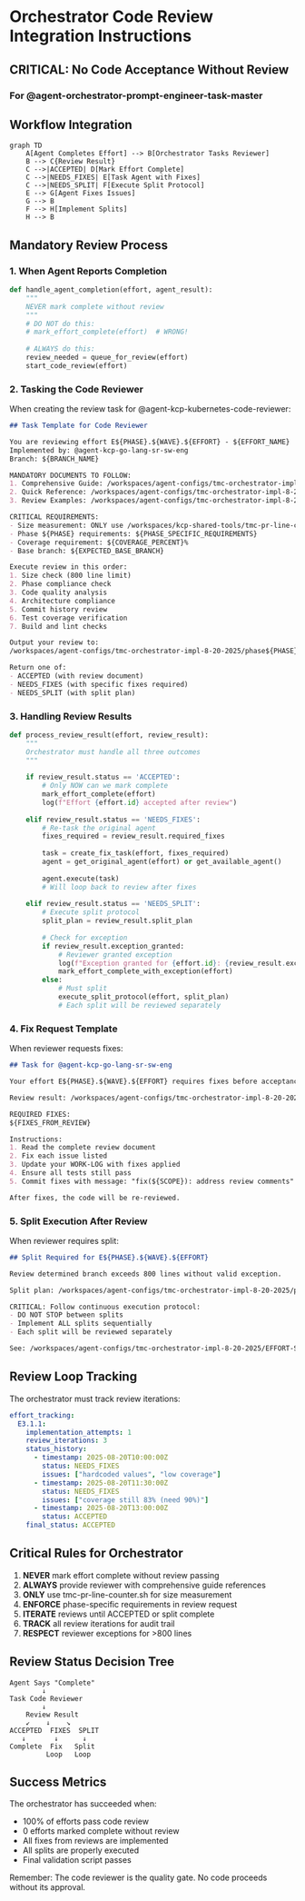 # Orchestrator Code Review Integration Instructions

## CRITICAL: No Code Acceptance Without Review

### For @agent-orchestrator-prompt-engineer-task-master

## Workflow Integration

```mermaid
graph TD
    A[Agent Completes Effort] --> B[Orchestrator Tasks Reviewer]
    B --> C{Review Result}
    C -->|ACCEPTED| D[Mark Effort Complete]
    C -->|NEEDS_FIXES| E[Task Agent with Fixes]
    C -->|NEEDS_SPLIT| F[Execute Split Protocol]
    E --> G[Agent Fixes Issues]
    G --> B
    F --> H[Implement Splits]
    H --> B
```

## Mandatory Review Process

### 1. When Agent Reports Completion

```python
def handle_agent_completion(effort, agent_result):
    """
    NEVER mark complete without review
    """
    # DO NOT do this:
    # mark_effort_complete(effort)  # WRONG!
    
    # ALWAYS do this:
    review_needed = queue_for_review(effort)
    start_code_review(effort)
```

### 2. Tasking the Code Reviewer

When creating the review task for @agent-kcp-kubernetes-code-reviewer:

```markdown
## Task Template for Code Reviewer

You are reviewing effort E${PHASE}.${WAVE}.${EFFORT} - ${EFFORT_NAME}
Implemented by: @agent-kcp-go-lang-sr-sw-eng
Branch: ${BRANCH_NAME}

MANDATORY DOCUMENTS TO FOLLOW:
1. Comprehensive Guide: /workspaces/agent-configs/tmc-orchestrator-impl-8-20-2025/KCP-CODE-REVIEWER-COMPREHENSIVE-GUIDE.md
2. Quick Reference: /workspaces/agent-configs/tmc-orchestrator-impl-8-20-2025/CODE-REVIEWER-QUICK-REFERENCE.md
3. Review Examples: /workspaces/agent-configs/tmc-orchestrator-impl-8-20-2025/CODE-REVIEW-EXAMPLES.md

CRITICAL REQUIREMENTS:
- Size measurement: ONLY use /workspaces/kcp-shared-tools/tmc-pr-line-counter.sh
- Phase ${PHASE} requirements: ${PHASE_SPECIFIC_REQUIREMENTS}
- Coverage requirement: ${COVERAGE_PERCENT}%
- Base branch: ${EXPECTED_BASE_BRANCH}

Execute review in this order:
1. Size check (800 line limit)
2. Phase compliance check
3. Code quality analysis
4. Architecture compliance
5. Commit history review
6. Test coverage verification
7. Build and lint checks

Output your review to:
/workspaces/agent-configs/tmc-orchestrator-impl-8-20-2025/phase${PHASE}/wave${WAVE}/effort${EFFORT}/code-review/

Return one of:
- ACCEPTED (with review document)
- NEEDS_FIXES (with specific fixes required)
- NEEDS_SPLIT (with split plan)
```

### 3. Handling Review Results

```python
def process_review_result(effort, review_result):
    """
    Orchestrator must handle all three outcomes
    """
    
    if review_result.status == 'ACCEPTED':
        # Only NOW can we mark complete
        mark_effort_complete(effort)
        log(f"Effort {effort.id} accepted after review")
        
    elif review_result.status == 'NEEDS_FIXES':
        # Re-task the original agent
        fixes_required = review_result.required_fixes
        
        task = create_fix_task(effort, fixes_required)
        agent = get_original_agent(effort) or get_available_agent()
        
        agent.execute(task)
        # Will loop back to review after fixes
        
    elif review_result.status == 'NEEDS_SPLIT':
        # Execute split protocol
        split_plan = review_result.split_plan
        
        # Check for exception
        if review_result.exception_granted:
            # Reviewer granted exception
            log(f"Exception granted for {effort.id}: {review_result.exception_reason}")
            mark_effort_complete_with_exception(effort)
        else:
            # Must split
            execute_split_protocol(effort, split_plan)
            # Each split will be reviewed separately
```

### 4. Fix Request Template

When reviewer requests fixes:

```markdown
## Task for @agent-kcp-go-lang-sr-sw-eng

Your effort E${PHASE}.${WAVE}.${EFFORT} requires fixes before acceptance.

Review result: /workspaces/agent-configs/tmc-orchestrator-impl-8-20-2025/phase${PHASE}/wave${WAVE}/effort${EFFORT}/code-review/CODE-REVIEW-${DATE}.md

REQUIRED FIXES:
${FIXES_FROM_REVIEW}

Instructions:
1. Read the complete review document
2. Fix each issue listed
3. Update your WORK-LOG with fixes applied
4. Ensure all tests still pass
5. Commit fixes with message: "fix(${SCOPE}): address review comments"

After fixes, the code will be re-reviewed.
```

### 5. Split Execution After Review

When reviewer requires split:

```markdown
## Split Required for E${PHASE}.${WAVE}.${EFFORT}

Review determined branch exceeds 800 lines without valid exception.

Split plan: /workspaces/agent-configs/tmc-orchestrator-impl-8-20-2025/phase${PHASE}/wave${WAVE}/effort${EFFORT}/code-review/BRANCH-SPLIT-PLAN-${DATE}.md

CRITICAL: Follow continuous execution protocol:
- DO NOT STOP between splits
- Implement ALL splits sequentially
- Each split will be reviewed separately

See: /workspaces/agent-configs/tmc-orchestrator-impl-8-20-2025/EFFORT-SPLIT-CONTINUOUS-EXECUTION-PROTOCOL.md
```

## Review Loop Tracking

The orchestrator must track review iterations:

```yaml
effort_tracking:
  E3.1.1:
    implementation_attempts: 1
    review_iterations: 3
    status_history:
      - timestamp: 2025-08-20T10:00:00Z
        status: NEEDS_FIXES
        issues: ["hardcoded values", "low coverage"]
      - timestamp: 2025-08-20T11:30:00Z
        status: NEEDS_FIXES
        issues: ["coverage still 83% (need 90%)"]
      - timestamp: 2025-08-20T13:00:00Z
        status: ACCEPTED
    final_status: ACCEPTED
```

## Critical Rules for Orchestrator

1. **NEVER** mark effort complete without review passing
2. **ALWAYS** provide reviewer with comprehensive guide references
3. **ONLY** use tmc-pr-line-counter.sh for size measurement
4. **ENFORCE** phase-specific requirements in review request
5. **ITERATE** reviews until ACCEPTED or split complete
6. **TRACK** all review iterations for audit trail
7. **RESPECT** reviewer exceptions for >800 lines

## Review Status Decision Tree

```
Agent Says "Complete"
        ↓
Task Code Reviewer
        ↓
    Review Result
    ↙    ↓    ↘
ACCEPTED  FIXES  SPLIT
   ↓       ↓      ↓
Complete  Fix   Split
         Loop   Loop
```

## Success Metrics

The orchestrator has succeeded when:
- 100% of efforts pass code review
- 0 efforts marked complete without review
- All fixes from reviews are implemented
- All splits are properly executed
- Final validation script passes

Remember: The code reviewer is the quality gate. No code proceeds without its approval.